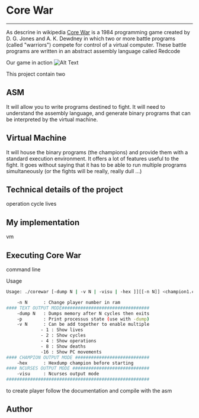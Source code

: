 # Core War

---

As descrine in wikipedia [Core War](https://en.wikipedia.org/wiki/Core_War) is a 1984 programming game created by D. G. Jones and A. K. Dewdney in which two or more battle programs (called "warriors") compete for control of a virtual computer. These battle programs are written in an abstract assembly language called Redcode

Our game in action
![Alt Text](https://github.com/rfibigr/core_war/blob/master/divers/core_war_trim.gif?raw=true)

This project contain two

## ASM

It will allow you to write programs destined to fight. It
will need to understand the assembly language, and generate binary programs
that can be interpreted by the virtual machine.


## Virtual Machine

It will house the binary programs (the champions)
and provide them with a standard execution environment. It offers a lot of
features useful to the fight. It goes without saying that it has to be able to
run multiple programs simultaneously (or the fights will be really, really dull
...)

## Technical details of the project

operation
cycle
lives

## My implementation

vm


## Executing Core War

command line

Usage
```bash
Usage: ./corewar [-dump N | -v N | -visu | -hex ]][[-n N]] <champion1.cor>] <...>

    -n N      : Change player number in ram
#### TEXT OUTPUT MODE#################################
    -dump N   : Dumps memory after N cycles then exits
    -p        : Print processus state (use with -dump)
    -v N      : Can be add together to enable multiple
          	 - 1 : Show lives
          	 - 2 : Show cycles
          	 - 4 : Show operations
          	 - 8 : Show deaths
          	 -16 : Show PC movements
#### CHAMPION OUTPUT MODE ############################
    -hex      : Hexdump champion before starting
#### NCURSES OUTPUT MODE #############################
    -visu     : Ncurses output mode
######################################################
```

to create player follow the documentation
and compile with the asm


## Author
